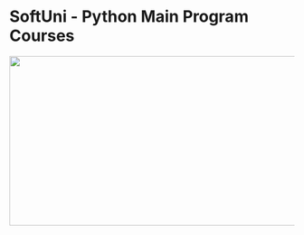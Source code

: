 # SoftUni - Python Main Program Courses

<p align="center">
  <img width="600" height="300" src="https://codeweek-s3.s3.amazonaws.com/event_picture/SoftUni-Logo-Flat.png">
</p>
